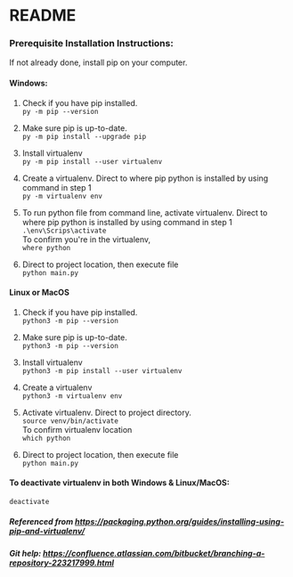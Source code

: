 # README

### Prerequisite Installation Instructions:

If not already done, install pip on your computer. 

#### Windows:
1) Check if you have pip installed. \
`py -m pip --version`

2)  Make sure pip is up-to-date. \
`py -m pip install --upgrade pip`

3) Install virtualenv \
`py -m pip install --user virtualenv`

4) Create a virtualenv. Direct to where pip python is installed by using 
command in step 1 \
`py -m virtualenv env`

5) To run python file from command line, activate virtualenv.
Direct to where pip python is installed by using command in step 1 \
`.\env\Scrips\activate` \
To confirm you're in the virtualenv, \
`where python`

6) Direct to project location, then execute file \
`python main.py`

#### Linux or MacOS
1) Check if you have pip installed. \
`python3 -m pip --version`

2) Make sure pip is up-to-date. \
`python3 -m pip --version`

3) Install virtualenv \
`python3 -m pip install --user virtualenv`

4) Create a virtualenv \
`python3 -m virtualenv env`

5) Activate virtualenv. Direct to project directory. \
`source venv/bin/activate` \
To confirm virtualenv location \
`which python`

6) Direct to project location, then execute file \
`python main.py`

#### To deactivate virtualenv in both Windows & Linux/MacOS:

`deactivate`


##### Referenced from https://packaging.python.org/guides/installing-using-pip-and-virtualenv/

##### Git help: https://confluence.atlassian.com/bitbucket/branching-a-repository-223217999.html